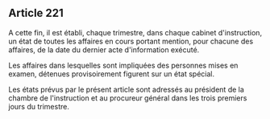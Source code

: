 Article 221
----
A cette fin, il est établi, chaque trimestre, dans chaque cabinet d'instruction,
un état de toutes les affaires en cours portant mention, pour chacune des
affaires, de la date du dernier acte d'information exécuté.

Les affaires dans lesquelles sont impliquées des personnes mises en examen,
détenues provisoirement figurent sur un état spécial.

Les états prévus par le présent article sont adressés au président de la chambre
de l'instruction et au procureur général dans les trois premiers jours du
trimestre.
